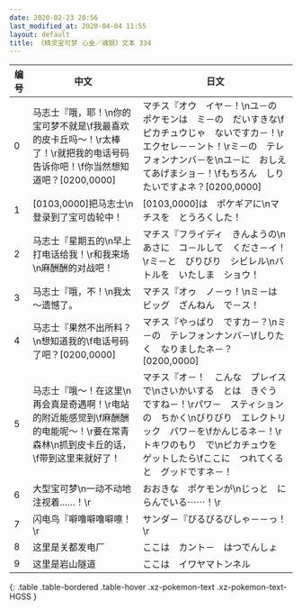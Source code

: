 ```yaml
---
date: 2020-02-23 20:56
last_modified_at: 2020-04-04 11:55
layout: default
title: 《精灵宝可梦 心金／魂银》文本 334
---
```

| 编号 | 中文 | 日文 |
| ---- | ---- | ---- |
| 0 | 马志士『哦，耶！\n你的宝可梦不就是\f我最喜欢的皮卡丘吗～！\r太棒了！\r就把我的电话号码告诉你吧！\f你当然想知道吧？[0200,0000] | マチス『オウ　イヤ－！\nユ－の　ポケモンは　ミ－の　だいすきな\fピカチュウじゃ　ないですカ－！\rエクセレ－－ント！\rミ－の　テレフォンナンバ－を\nユ－に　おしえてあげまショ－！\fもちろん　しりたいですよネ？[0200,0000] |
| 1 | [0103,0000]把马志士\n登录到了宝可齿轮中！ | [0103,0000]は　ポケギアに\nマチスを　とうろくした！ |
| 2 | 马志士『星期五的\n早上打电话给我！\r和我来场\n麻酬酬的对战吧！ | マチス『フライディ　きんようの\nあさに　コ－ルして　くださ－イ！\rミ－と　びりびり　シビレル\nバトルを　いたしま　ショウ！ |
| 3 | 马志士『哦，不！\n我太～遗憾了。 | マチス『オゥ　ノ－ゥ！\nミ－は　ビッグ　ざんねん　で－ス！ |
| 4 | 马志士『果然不出所料？\n想知道我的\f电话号码了吧？[0200,0000] | マチス『やっぱり　ですカ－？\nミ－の　テレフォンナンバ－\fしりたく　なりましたネ－？[0200,0000] |
| 5 | 马志士『哦～！在这里\n再会真是奇遇啊！\r电站的附近能感觉到\f麻酬酬的电能呢～！\r要在常青森林\n抓到皮卡丘的话，\f带到这里来就好了！ | マチス『オ－！　こんな　プレイスで\nさいかいする　とは　きぐう　ですね－！\rパワ－　スティションの　ちかく\nびりびり　エレクトリック　パワ－を\fかんじるネ－！\rトキワのもり　で\nピカチュウを　ゲットしたら\fここに　つれてくると　グッドですネ－！ |
| 6 | 大型宝可梦\n一动不动地注视着……！\r | おおきな　ポケモンが\nじっと　にらんでいる⋯⋯！\r |
| 7 | 闪电鸟『噼噜噼噜噼嚓！\r | サンダ－『びるびるびしゃ－－っ！\r |
| 8 | 这里是关都发电厂 | ここは　カント－　はつでんしょ |
| 9 | 这里是岩山隧道 | ここは　イワヤマトンネル |
{: .table .table-bordered .table-hover .xz-pokemon-text .xz-pokemon-text-HGSS }